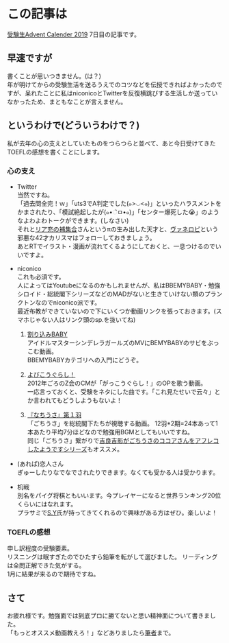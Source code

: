 # この記事は
[受験生Advent Calender 2019](https://adventar.org/calendars/3972) 7日目の記事です。

## 早速ですが
書くことが思いつきません。(は？)  
年が明けてからの受験生活を送るうえでのコツなどを伝授できればよかったのですが、呆れたことに私はniconicoとTwitterを反復横跳びする生活しか送っていなかったため、まともなことが言えません。

## というわけで(どういうわけで？)
私が去年の心の支えとしていたものをつらつらと並べて、あと今日受けてきたTOEFLの感想を書くことにします。

### 心の支え
- Twitter  
当然ですね。  
「過去問全完！ｗ」「uts3でA判定でした(๑>◡<๑)」といったハラスメントをかまされたり、「模試絶起したが(๑•ૅㅁ•๑)」「センター爆死した😭」のようなよわよわトークができます。(しなさい)  
それと[リア充の補集合](https://twitter.com/complement_real)さんというπの生み出した天才と、[ヴァネロピ](https://twitter.com/vane11ope)という邪悪な42才カリスマはフォローしておきましょう。  
あとRTでイラスト・漫画が流れてくるようにしておくと、一息つけるのでいいですよ。

- niconico  
これも必須です。  
人によってはYoutubeになるのかもしれませんが、私はBBEMYBABY・勉強シロイド・総統閣下シリーズなどのMADがないと生きていけない類のプランクトンなのでniconico派です。  
最近布教ができていないので下にいくつか動画リンクを張っておきます。(スマホじゃない人はリンク頭のsp.を抜いてね)  
    1. [割り込みBABY](https://sp.nicovideo.jp/watch/sm29478723)  
    アイドルマスターシンデレラガールズのMVにBEMYBABYのサビをぶっこむ動画。  
    BBEMYBABYカテゴリへの入門にどうぞ。

    2. [よびこうぐらし！](https://sp.nicovideo.jp/watch/sm26679206)  
    2012年ごろのZ会のCMが「がっこうぐらし！」のOPを歌う動画。  
    一応言っておくと、受験をネタにした曲です。「これ見たせいで云々」とか言われてもどうしようもないよ！

    3. [『なちうさ』第１羽](https://sp.nicovideo.jp/watch/sm23343452)  
    「ごちうさ」を総統閣下たちが視聴する動画。
    12羽\*2期=24本あって1本あたり平均7分ほどなので勉強用BGMとしてもいいですね。  
    同じ「ごちうさ」繋がりで[吉良吉影がごちうさのココアさんをアフレコしたようですシリーズ](https://sp.nicovideo.jp/mylist/62458669)もオススメ。

- (あれば)恋人さん  
ぎゅーしたりなでなでされたりできます。なくても受かる人は受かります。

- 机戦  
別名をパイグ将棋ともいいます。今プレイヤーになると世界ランキング20位くらいにはなれます。  
プラサミで[S.Y](https://twitter.com/s_y15)氏が持ってきてくれるので興味がある方はぜひ。楽しいよ！

### TOEFLの感想
申し訳程度の受験要素。  
リスニングは眠すぎたのでひたすら鉛筆を転がして選びました。
リーディングは全問正解できた気がする。  
1月に結果が来るので期待ですね。

## さて
お疲れ様です。勉強面では到底プロに勝てないと思い精神面について書きました。  
「もっとオススメ動画教えろ！」などありましたら[筆者](https://twitter.com/shinji_jetter)まで。

